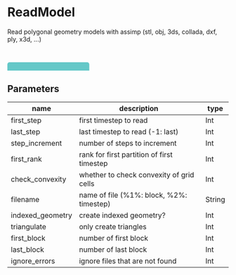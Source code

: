 
# ReadModel
Read polygonal geometry models with assimp (stl, obj, 3ds, collada, dxf, ply, x3d, ...)

<svg width="1866.0" height="180" >
<style>.text { font: normal 24.0px sans-serif;}tspan{ font: italic 24.0px sans-serif;}.moduleName{ font: italic 30px sans-serif;}</style>
<rect x="0" y="30" width="186.6" height="90" rx="5" ry="5" style="fill:#64c8c8ff;" />
<rect x="6.0" y="90" width="30" height="30" rx="0" ry="0" style="fill:#c8c81eff;" >
<title>grid_out</title></rect>
<rect x="21.0" y="120" width="1.0" height="30" rx="0" ry="0" style="fill:#000000;" />
<rect x="21.0" y="150" width="30" height="1.0" rx="0" ry="0" style="fill:#000000;" />
<text x="57.0" y="153.0" class="text" ><tspan> (grid_out)</tspan></text>
<text x="6.0" y="85.5" class="moduleName" >ReadModel</text></svg>

## Parameters
|name|description|type|
|-|-|-|
|first_step|first timestep to read|Int|
|last_step|last timestep to read (-1: last)|Int|
|step_increment|number of steps to increment|Int|
|first_rank|rank for first partition of first timestep|Int|
|check_convexity|whether to check convexity of grid cells|Int|
|filename|name of file (%1%: block, %2%: timestep)|String|
|indexed_geometry|create indexed geometry?|Int|
|triangulate|only create triangles|Int|
|first_block|number of first block|Int|
|last_block|number of last block|Int|
|ignore_errors|ignore files that are not found|Int|
